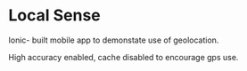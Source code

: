 Local Sense
=====================

Ionic- built mobile app to demonstate use of geolocation.

High accuracy enabled, cache disabled to encourage gps use.
